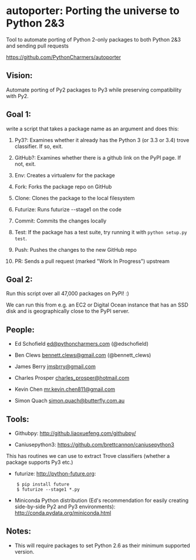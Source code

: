 autoporter: Porting the universe to Python 2&3
==============================================

Tool to automate porting of Python 2-only packages to both Python 2&amp;3 and sending pull requests

https://github.com/PythonCharmers/autoporter

Vision:
-------
Automate porting of Py2 packages to Py3 while preserving compatibility with Py2.

Goal 1:
-------
write a script that takes a package name as an argument and does this:

1. Py3?: Examines whether it already has the Python 3 (or 3.3 or 3.4) trove classifier. If so, exit.

2. GitHub?: Examines whether there is a github link on the PyPI page. If not, exit.

3. Env: Creates a virtualenv for the package

4. Fork: Forks the package repo on GitHub

5. Clone: Clones the package to the local filesystem

6. Futurize: Runs futurize --stage1 on the code

7. Commit: Commits the changes locally

8. Test: If the package has a test suite, try running it with ``python setup.py test``.

8. Push: Pushes the changes to the new GitHub repo

9. PR: Sends a pull request (marked "Work In Progress") upstream


Goal 2:
-------
Run this script over all 47,000 packages on PyPI! :)

We can run this from e.g. an EC2 or Digital Ocean instance that has an SSD disk and is geographically close to the PyPI server.


People:
-------

- Ed Schofield <ed@pythoncharmers.com> (@edschofield)

- Ben Clews <bennett.clews@gmail.com> (@bennett_clews)

- James Berry <jmsbrry@gmail.com>

- Charles Prosper <charles_prosper@hotmail.com>

- Kevin Chen <mr.kevin.chen811@gmail.com>

- Simon Quach <simon.quach@butterfly.com.au>


Tools:
------

- Githubpy: http://github.liaoxuefeng.com/githubpy/

- Caniusepython3: https://github.com/brettcannon/caniusepython3

This has routines we can use to extract Trove classifiers (whether a package supports Py3 etc.)

- futurize: http://python-future.org:
```
    $ pip install future
    $ futurize --stage1 *.py
```
- Miniconda Python distribution (Ed's recommendation for easily creating side-by-side Py2 and Py3 environments): http://conda.pydata.org/miniconda.html


Notes:
------

- This will require packages to set Python 2.6 as their minimum supported version.

